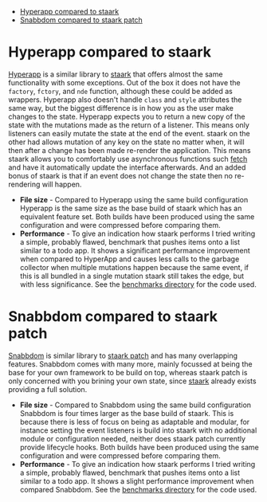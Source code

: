 - [Hyperapp compared to staark](#hyperapp-compared-to-staark)
- [Snabbdom compared to staark patch](#snabbdom-compared-to-staark-patch)

# Hyperapp compared to staark

[Hyperapp](https://github.com/jorgebucaran/hyperapp#readme) is a similar library to [staark](https://github.com/doars/staark/tree/main/packages/staark#readme) that offers almost the same functionality with some exceptions. Out of the box it does not have the `factory`, `fctory`, and `nde` function, although these could be added as wrappers. Hyperapp also doesn't handle `class` and `style` attributes the same way, but the biggest difference is in how you as the user make changes to the state. Hyperapp expects you to return a new copy of the state with the mutations made as the return of a listener. This means only listeners can easily mutate the state at the end of the event. staark on the other had allows mutation of any key on the state no matter when, it will then after a change has been made re-render the application. This means staark allows you to comfortably use asynchronous functions such [fetch](https://github.com/doars/staark/tree/main/packages/vroagn#readme) and have it automatically update the interface afterwards. And an added bonus of staark is that if an event does not change the state then no re-rendering will happen.

- **File size** - Compared to Hyperapp using the same build configuration Hyperapp is the same size as the base build of staark which has an equivalent feature set. Both builds have been produced using the same configuration and were compressed before comparing them.
- **Performance** - To give an indication how staark performs I tried writing a simple, probably flawed, benchmark that pushes items onto a list similar to a todo app. It shows a significant performance improvement when compared to HyperApp and causes less calls to the garbage collector when multiple mutations happen because the same event, if this is all bundled in a single mutation staark still takes the edge, but with less significance. See the [benchmarks directory](https://github.com/doars/staark/tree/main/benchmarks) for the code used.

# Snabbdom compared to staark patch

[Snabbdom](https://github.com/snabbdom/snabbdom#readme) is similar library to [staark patch](https://github.com/doars/staark/tree/main/packages/staark-patch#readme) and has many overlapping features. Snabbdom comes with many more, mainly focussed at being the base for your own framework to be build on top, whereas staark patch is only concerned with you brining your own state, since [staark](https://github.com/doars/staark/tree/main/packages/staark#readme) already exists providing a full solution.

- **File size** - Compared to Snabbdom using the same build configuration Snabbdom is four times larger as the base build of staark. This is because there is less of focus on being as adaptable and modular, for instance setting the event listeners is build into staark with no additional module or configuration needed, neither does staark patch currently provide lifecycle hooks. Both builds have been produced using the same configuration and were compressed before comparing them.
- **Performance** - To give an indication how staark performs I tried writing a simple, probably flawed, benchmark that pushes items onto a list similar to a todo app. It shows a slight performance improvement when compared Snabbdom. See the [benchmarks directory](https://github.com/doars/staark/tree/main/benchmarks) for the code used.
